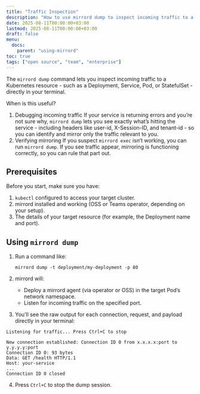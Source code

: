 ```yaml
---
title: "Traffic Inspection"
description: "How to use mirrord dump to inspect incoming traffic to a Kubernetes resource"
date: 2025-08-11T00:00:00+03:00
lastmod: 2025-08-11T00:00:00+03:00
draft: false
menu:
  docs:
    parent: "using-mirrord"
toc: true
tags: ["open source", "team", "enterprise"]
---
```


The `mirrord dump` command lets you inspect incoming traffic to a Kubernetes resource - such as a Deployment, Service, Pod, or StatefulSet - directly in your terminal.

When is this useful?
1. Debugging incoming traffic
If your service is returning errors and you’re not sure why, `mirrord dump` lets you see exactly what’s hitting the service - including headers like user-id, X-Session-ID, and tenant-id - so you can identify and mirror only the traffic relevant to you.
2. Verifying mirroring
If you suspect `mirrord exec` isn’t working, you can run `mirrord dump`. If you see traffic appear, mirroring is functioning correctly, so you can rule that part out.


## Prerequisites

Before you start, make sure you have:
1. `kubectl` configured to access your target cluster.
2. mirrord installed and working (OSS or Teams operator, depending on your setup).
3. The details of your target resource (for example, the Deployment name and port).

## Using `mirrord dump`

1. Run a command like:
   ```
   mirrord dump -t deployment/my-deployment -p 80
    ```
2. mirrord will:
    - Deploy a mirrord agent (via operator or OSS) in the target Pod’s network namespace.
    - Listen for incoming traffic on the specified port.

3. You’ll see the raw output for each connection, request, and payload directly in your terminal:
```
Listening for traffic... Press Ctrl+C to stop

New connection established: Connection ID 0 from x.x.x.x:port to y.y.y.y:port
Connection ID 0: 93 bytes
Data: GET /health HTTP/1.1
Host: your-service
...
Connection ID 0 closed
```
4. Press `Ctrl+C` to stop the dump session.



